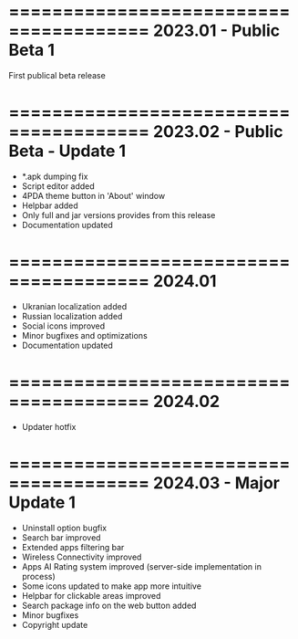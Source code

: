 =======================================
2023.01 - Public Beta 1
=======================================
First publical beta release

=======================================
2023.02 - Public Beta - Update 1
=======================================
- *.apk dumping fix
- Script editor added
- 4PDA theme button in 'About' window
- Helpbar added
- Only full and jar versions provides from this release
- Documentation updated

=======================================
2024.01
=======================================
- Ukranian localization added
- Russian localization added
- Social icons improved
- Minor bugfixes and optimizations
- Documentation updated

=======================================
2024.02
=======================================
- Updater hotfix

=======================================
2024.03 - Major Update 1
=======================================
- Uninstall option bugfix
- Search bar improved
- Extended apps filtering bar
- Wireless Connectivity improved
- Apps AI Rating system improved (server-side implementation in process)
- Some icons updated to make app more intuitive
- Helpbar for clickable areas improved
- Search package info on the web button added
- Minor bugfixes
- Copyright update
